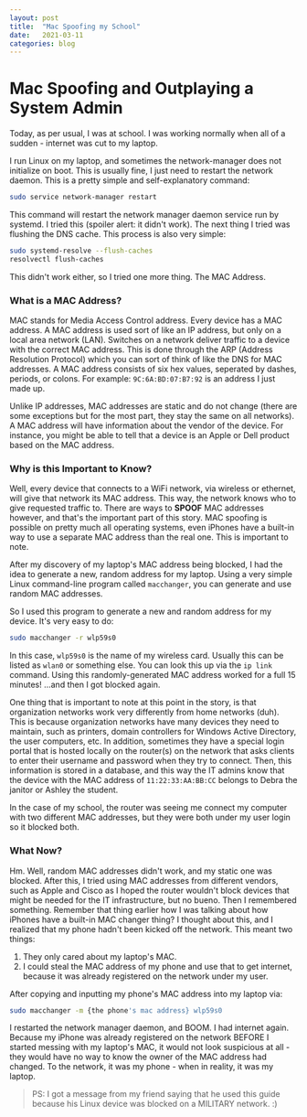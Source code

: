 ```yaml
---
layout: post
title:  "Mac Spoofing my School"
date:   2021-03-11
categories: blog
---
```


# Mac Spoofing and Outplaying a System Admin

Today, as per usual, I was at school. I was working normally when all of a sudden - internet was cut to my laptop.

I run Linux on my laptop, and sometimes the network-manager does not initialize on boot. This is usually fine, I just need to restart the network daemon. This is a pretty simple and self-explanatory command:

```bash
sudo service network-manager restart
```

This command will restart the network manager daemon service run by systemd. I tried this (spoiler alert: it didn't work). The next thing I tried was flushing the DNS cache. This process is also very simple:

```bash
sudo systemd-resolve --flush-caches
resolvectl flush-caches
```

This didn't work either, so I tried one more thing. The MAC Address.

### What is a MAC Address?

MAC stands for Media Access Control address. Every device has a MAC address. A MAC address is used sort of like an IP address, but only on a local area network (LAN). Switches on a network deliver traffic to a device with the correct MAC address. This is done through the ARP (Address Resolution Protocol) which you can sort of think of like the DNS for MAC addresses. A MAC address consists of six hex values, seperated by dashes, periods, or colons. For example: `9C:6A:BD:07:B7:92` is an address I just made up.

Unlike IP addresses, MAC addresses are static and do not change (there are some exceptions but for the most part, they stay the same on all networks). A MAC address will have information about the vendor of the device. For instance, you might be able to tell that a device is an Apple or Dell product based on the MAC address.

### Why is this Important to Know?

Well, every device that connects to a WiFi network, via wireless or ethernet, will give that network its MAC address. This way, the network knows who to give requested traffic to. There are ways to **SPOOF** MAC addresses however, and that's the important part of this story. MAC spoofing is possible on pretty much all operating systems, even iPhones have a built-in way to use a separate MAC address than the real one. This is important to note.

After my discovery of my laptop's MAC address being blocked, I had the idea to generate a new, random address for my laptop. Using a very simple Linux command-line program called `macchanger`, you can generate and use random MAC addresses.

So I used this program to generate a new and random address for my device. It's very easy to do:

```bash
sudo macchanger -r wlp59s0
```

In this case, `wlp59s0` is the name of my wireless card. Usually this can be listed as `wlan0` or something else. You can look this up via the `ip link` command. Using this randomly-generated MAC address worked for a full 15 minutes! ...and then I got blocked again.

One thing that is important to note at this point in the story, is that organization networks work very differently from home networks (duh). This is because organization networks have many devices they need to maintain, such as printers, domain controllers for Windows Active Directory, the user computers, etc. In addition, sometimes they have a special login portal that is hosted locally on the router(s) on the network that asks clients to enter their username and password when they try to connect. Then, this information is stored in a database, and this way the IT admins know that the device with the MAC address of `11:22:33:AA:BB:CC` belongs to Debra the janitor or Ashley the student.

In the case of my school, the router was seeing me connect my computer with two different MAC addresses, but they were both under my user login so it blocked both.

### What Now?

Hm. Well, random MAC addresses didn't work, and my static one was blocked. After this, I tried using MAC addresses from different vendors, such as Apple and Cisco as I hoped the router wouldn't block devices that might be needed for the IT infrastructure, but no bueno. Then I remembered something. Remember that thing earlier how I was talking about how iPhones have a built-in MAC changer thing? I thought about this, and I realized that my phone hadn't been kicked off the network. This meant two things:

1. They only cared about my laptop's MAC.
2. I could steal the MAC address of my phone and use that to get internet, because it was already registered on the network under my user.

After copying and inputting my phone's MAC address into my laptop via:

```bash
sudo macchanger -m {the phone's mac address} wlp59s0
```

I restarted the network manager daemon, and BOOM. I had internet again. Because my iPhone was already registered on the network BEFORE I started messing with my laptop's MAC, it would not look suspicious at all - they would have no way to know the owner of the MAC address had changed. To the network, it was my phone - when in reality, it was my laptop. 

> PS: I got a message from my friend saying that he used this guide because his Linux device was blocked on a MILITARY network. :)